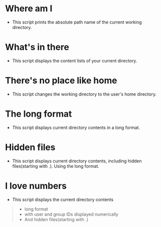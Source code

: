 # Where am I
* This script prints the absolute path name of the current working directory.

# What's in there
- This script displays the content lists of your current directory.

# There's no place like home
* This script changes the working directory to the user's home directory.

# The long format
* This script displays current directory contents in a long format.

# Hidden files
* This script displays current directory contents, including hidden files(starting with .). Using the long format.

# I love numbers
- This script displays the current directory contents
> * long format
> * with user and group IDs displayed numerically
> * And hidden files(starting with .)

